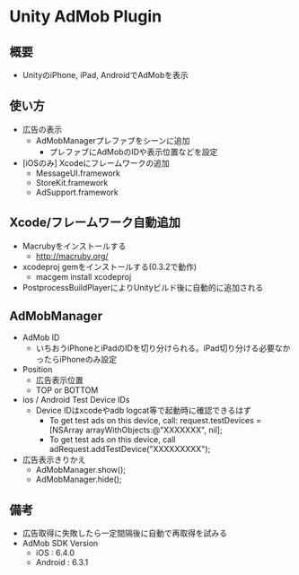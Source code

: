 Unity AdMob Plugin
===============

概要
---------------
 * UnityのiPhone, iPad, AndroidでAdMobを表示

使い方
-------
 * 広告の表示
   * AdMobManagerプレファブをシーンに追加
     * プレファブにAdMobのIDや表示位置などを設定
 * [iOSのみ] Xcodeにフレームワークの追加
   * MessageUI.framework
   * StoreKit.framework
   * AdSupport.framework

Xcode/フレームワーク自動追加
----------------
 * Macrubyをインストールする
   * http://macruby.org/
 * xcodeproj gemをインストールする(0.3.2で動作)
   * macgem install xcodeproj
 * PostprocessBuildPlayerによりUnityビルド後に自動的に追加される

AdMobManager
------------------
 * AdMob ID
   * いちおうiPhoneとiPadのIDを切り分けられる。iPad切り分ける必要なかったらiPhoneのみ設定
 * Position
   * 広告表示位置
   * TOP or BOTTOM
* ios / Android Test Device IDs
   * Device IDはxcodeやadb logcat等で起動時に確認できるはず
     * <Google> To get test ads on this device, call: request.testDevices = [NSArray arrayWithObjects:@"XXXXXXX", nil];
     * To get test ads on this device, call adRequest.addTestDevice("XXXXXXXXX");
 * 広告表示きりかえ
   * AdMobManager.show();
   * AdMobManager.hide();

備考
-----
 * 広告取得に失敗したら一定間隔後に自動で再取得を試みる
 * AdMob SDK Version
   * iOS : 6.4.0
   * Android : 6.3.1


